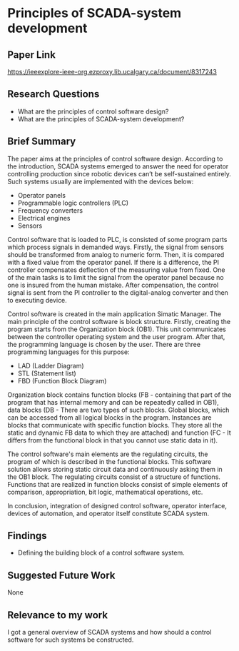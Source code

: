 # Principles of SCADA-system development
## Paper Link

https://ieeexplore-ieee-org.ezproxy.lib.ucalgary.ca/document/8317243

## Research Questions

- What are the principles of control software design?
- What are the principles of SCADA-system development?

## Brief Summary

The paper aims at the principles of control software design. According to the introduction, SCADA systems emerged to answer the need for operator controlling production since robotic devices can’t be self-sustained entirely. Such systems usually are implemented with the devices below:
- Operator panels
- Programmable logic controllers (PLC)
- Frequency converters
- Electrical engines
- Sensors

Control software that is loaded to PLC, is consisted of some program parts which process signals in demanded ways. Firstly, the signal from sensors should be transformed from analog to numeric form. Then, it is compared with a fixed value from the operator panel. If there is a difference, the PI controller compensates deflection of the measuring value from fixed. One of the main tasks is to limit the signal from the operator panel because no one is insured from the human mistake. After compensation, the control signal is sent from the PI controller to the digital-analog converter and then to executing device. 

Control software is created in the main application Simatic Manager. The main principle of the control software is block structure. Firstly, creating the program starts from the Organization block (OB1). This unit communicates between the controller operating system and the user program. After that, the programming language is chosen by the user. There are three programming languages for this purpose:

- LAD (Ladder Diagram)
- STL (Statement list)
- FBD (Function Block Diagram)

Organization block contains function blocks (FB - containing that part of the program that has internal memory and can be repeatedly called in OB1), data blocks (DB - There are two types of such blocks. Global blocks, which can be accessed from all logical blocks in the program. Instances are blocks that communicate with specific function blocks. They store all the static and dynamic FB data to which they are attached) and function (FC - It differs from the functional block in that you cannot use static data in it).

The control software's main elements are the regulating circuits, the program of which is described in the functional blocks. This software solution allows storing static circuit data and continuously asking them in the OB1 block. The regulating circuits consist of a structure of functions. Functions that are realized in function blocks consist of simple elements of comparison, appropriation, bit logic, mathematical operations, etc. 

In conclusion, integration of designed control software, operator interface, devices of automation, and operator itself constitute SCADA system. 

## Findings

- Defining the building block of a control software system.

## Suggested Future Work

None

## Relevance to my work

I got a general overview of SCADA systems and how should a control software for such systems be constructed.